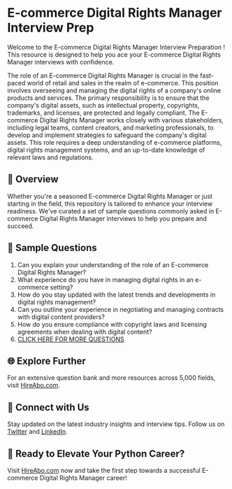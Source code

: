 # E-commerce Digital Rights Manager Interview Prep

Welcome to the E-commerce Digital Rights Manager Interview Preparation ! This resource is designed to help you ace your E-commerce Digital Rights Manager interviews with confidence.

The role of an E-commerce Digital Rights Manager is crucial in the fast-paced world of retail and sales in the realm of e-commerce. This position involves overseeing and managing the digital rights of a company's online products and services. The primary responsibility is to ensure that the company's digital assets, such as intellectual property, copyrights, trademarks, and licenses, are protected and legally compliant. The E-commerce Digital Rights Manager works closely with various stakeholders, including legal teams, content creators, and marketing professionals, to develop and implement strategies to safeguard the company's digital assets. This role requires a deep understanding of e-commerce platforms, digital rights management systems, and an up-to-date knowledge of relevant laws and regulations.

## 🚀 Overview

Whether you're a seasoned E-commerce Digital Rights Manager or just starting in the field, this repository is tailored to enhance your interview readiness. We've curated a set of sample questions commonly asked in E-commerce Digital Rights Manager interviews to help you prepare and succeed.

## 📝 Sample Questions

1. Can you explain your understanding of the role of an E-commerce Digital Rights Manager?
2. What experience do you have in managing digital rights in an e-commerce setting?
3. How do you stay updated with the latest trends and developments in digital rights management?
4. Can you outline your experience in negotiating and managing contracts with digital content providers?
5. How do you ensure compliance with copyright laws and licensing agreements when dealing with digital content?
6. [CLICK HERE FOR MORE QUESTIONS](https://hireabo.com/job/22_2_35/Ecommerce%20Digital%20Rights%20Manager)

## 🌐 Explore Further

For an extensive question bank and more resources across 5,000 fields, visit [HireAbo.com](https://www.hireabo.com).

## 📱 Connect with Us

Stay updated on the latest industry insights and interview tips. Follow us on [Twitter](https://twitter.com/hireabo) and [LinkedIn](https://www.linkedin.com/in/hire-abo-3609972a8/).

## 🚀 Ready to Elevate Your Python Career?

Visit [HireAbo.com](https://www.hireabo.com) now and take the first step towards a successful E-commerce Digital Rights Manager career!